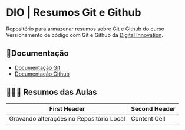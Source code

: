 # DIO | Resumos Git e Github

Repositório para armazenar resumos sobre Git e Github do curso Versionamento de código com Git e Github da [Digital Innovation](https://www.dio.me/).

## 📃Documentação
- [Documentação Git](https://git-scm.com/doc)
- [Documentação Github](https://docs.github.com/)

## 👩🏽‍💻 Resumos das Aulas

| First Header  | Second Header |
| ------------- | ------------- |
| Gravando alterações no Repositório Local  | Content Cell  |